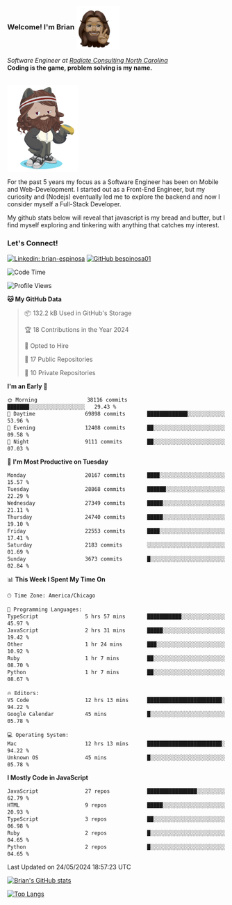 ###  Welcome! I'm Brian <img align="center" src="https://github.com/bespinosa01/bespinosa01/blob/main/assets/peace-animoji.png" height="100" /></h2>
<p><em>Software Engineer at <a href="https://www.radiateconsulting.coop/north-carolina-tech-coop">Radiate Consulting North Carolina</a>
 <br/>
<!-- </br>Developer Consultant at <a href="https://codethedream.org/">Code The Dream</a> -->
</em> <b>Coding is the game, problem solving is my name.</b></p>

<br/>


 <img align="center" src="https://github.com/bespinosa01/bespinosa01/blob/main/assets/octo-me.png" height="200" /> 
 <p>
 For the past 5 years my focus as a Software Engineer has been on Mobile and Web-Development. I started out as a Front-End Engineer, but my curiosity and (Nodejs) eventually led me to explore the backend and now I consider myself a Full-Stack Developer.
</p>
<p>
 My github stats below will reveal that javascript is my bread and butter, but I find myself exploring and tinkering with anything that catches my interest. 
 </p>
 
 
### Let's Connect!

[![Linkedin: brian-espinosa](https://img.shields.io/badge/-brian--espinosa-blue?style=flat-square&logo=Linkedin&logoColor=white&link=https://www.linkedin.com/in/brian-espinosa/)](https://www.linkedin.com/in/brian-espinosa/)
[![GitHub bespinosa01](https://img.shields.io/github/followers/bespinosa01?label=follow&style=social)](https://github.com/bespinosa01)



<!--START_SECTION:waka-->
![Code Time](http://img.shields.io/badge/Code%20Time-1%2C544%20hrs-blue)

![Profile Views](http://img.shields.io/badge/Profile%20Views-0-blue)

**🐱 My GitHub Data** 

> 📦 132.2 kB Used in GitHub's Storage 
 > 
> 🏆 18 Contributions in the Year 2024
 > 
> 💼 Opted to Hire
 > 
> 📜 17 Public Repositories 
 > 
> 🔑 10 Private Repositories 
 > 
**I'm an Early 🐤** 

```text
🌞 Morning                38116 commits       ███████░░░░░░░░░░░░░░░░░░   29.43 % 
🌆 Daytime                69898 commits       █████████████░░░░░░░░░░░░   53.96 % 
🌃 Evening                12408 commits       ██░░░░░░░░░░░░░░░░░░░░░░░   09.58 % 
🌙 Night                  9111 commits        ██░░░░░░░░░░░░░░░░░░░░░░░   07.03 % 
```
📅 **I'm Most Productive on Tuesday** 

```text
Monday                   20167 commits       ████░░░░░░░░░░░░░░░░░░░░░   15.57 % 
Tuesday                  28868 commits       ██████░░░░░░░░░░░░░░░░░░░   22.29 % 
Wednesday                27349 commits       █████░░░░░░░░░░░░░░░░░░░░   21.11 % 
Thursday                 24740 commits       █████░░░░░░░░░░░░░░░░░░░░   19.10 % 
Friday                   22553 commits       ████░░░░░░░░░░░░░░░░░░░░░   17.41 % 
Saturday                 2183 commits        ░░░░░░░░░░░░░░░░░░░░░░░░░   01.69 % 
Sunday                   3673 commits        █░░░░░░░░░░░░░░░░░░░░░░░░   02.84 % 
```


📊 **This Week I Spent My Time On** 

```text
🕑︎ Time Zone: America/Chicago

💬 Programming Languages: 
TypeScript               5 hrs 57 mins       ███████████░░░░░░░░░░░░░░   45.97 % 
JavaScript               2 hrs 31 mins       █████░░░░░░░░░░░░░░░░░░░░   19.42 % 
Other                    1 hr 24 mins        ███░░░░░░░░░░░░░░░░░░░░░░   10.92 % 
Ruby                     1 hr 7 mins         ██░░░░░░░░░░░░░░░░░░░░░░░   08.70 % 
Python                   1 hr 7 mins         ██░░░░░░░░░░░░░░░░░░░░░░░   08.67 % 

🔥 Editors: 
VS Code                  12 hrs 13 mins      ████████████████████████░   94.22 % 
Google Calendar          45 mins             █░░░░░░░░░░░░░░░░░░░░░░░░   05.78 % 

💻 Operating System: 
Mac                      12 hrs 13 mins      ████████████████████████░   94.22 % 
Unknown OS               45 mins             █░░░░░░░░░░░░░░░░░░░░░░░░   05.78 % 
```

**I Mostly Code in JavaScript** 

```text
JavaScript               27 repos            ████████████████░░░░░░░░░   62.79 % 
HTML                     9 repos             █████░░░░░░░░░░░░░░░░░░░░   20.93 % 
TypeScript               3 repos             ██░░░░░░░░░░░░░░░░░░░░░░░   06.98 % 
Ruby                     2 repos             █░░░░░░░░░░░░░░░░░░░░░░░░   04.65 % 
Python                   2 repos             █░░░░░░░░░░░░░░░░░░░░░░░░   04.65 % 
```




 Last Updated on 24/05/2024 18:57:23 UTC
<!--END_SECTION:waka-->


<!--  Github STATS -->
[![Brian's GitHub stats](https://github-readme-stats.vercel.app/api?username=bespinosa01&hide=stars,contribs&count_private=true&show_icons=true)](https://github.com/anuraghazra/github-readme-stats)

[![Top Langs](https://github-readme-stats.vercel.app/api/top-langs/?username=bespinosa01&layout=compact)](https://github.com/anuraghazra/github-readme-stats)



<!--
**bespinosa01/bespinosa01** is a ✨ _special_ ✨ repository because its `README.md` (this file) appears on your GitHub profile.

Here are some ideas to get you started:

- 🔭 I’m currently working on ...
- 🌱 I’m currently learning ...
- 👯 I’m looking to collaborate on ...
- 🤔 I’m looking for help with ...
- 💬 Ask me about ...
- 📫 How to reach me: ...
- 😄 Pronouns: ...
- ⚡ Fun fact: ...
-->
